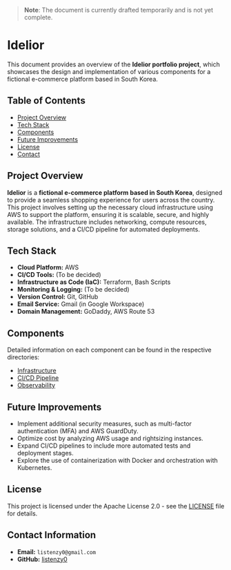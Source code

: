 > **Note**: The document is currently drafted temporarily and is not yet complete.

# Idelior

This document provides an overview of the **Idelior portfolio project**, which showcases the design and implementation of various components for a fictional e-commerce platform based in South Korea.

## Table of Contents

- [Project Overview](#project-overview)
- [Tech Stack](#tech-stack)
- [Components](#components)
- [Future Improvements](#future-improvements)
- [License](#license)
- [Contact](#contact)

## Project Overview

**Idelior** is a **fictional e-commerce platform based in South Korea**, designed to provide a seamless shopping experience for users across the country. This project involves setting up the necessary cloud infrastructure using AWS to support the platform, ensuring it is scalable, secure, and highly available. The infrastructure includes networking, compute resources, storage solutions, and a CI/CD pipeline for automated deployments.

## Tech Stack

- **Cloud Platform:** AWS
- **CI/CD Tools:** (To be decided)
- **Infrastructure as Code (IaC):** Terraform, Bash Scripts
- **Monitoring & Logging:** (To be decided)
- **Version Control:** Git, GitHub
- **Email Service:** Gmail (in Google Workspace)
- **Domain Management:** GoDaddy, AWS Route 53

## Components

Detailed information on each component can be found in the respective directories:

- [Infrastructure](./infrastructure/README.md)
- [CI/CD Pipeline](./cicd/README.md)
- [Observability](./observability/README.md)

## Future Improvements

- Implement additional security measures, such as multi-factor authentication (MFA) and AWS GuardDuty.
- Optimize cost by analyzing AWS usage and rightsizing instances.
- Expand CI/CD pipelines to include more automated tests and deployment stages.
- Explore the use of containerization with Docker and orchestration with Kubernetes.

## License

This project is licensed under the Apache License 2.0 - see the [LICENSE](LICENSE) file for details.

## Contact Information

- **Email:** `listenzy0@gmail.com`
- **GitHub:** [listenzy0](https://github.com/listenzy0)
